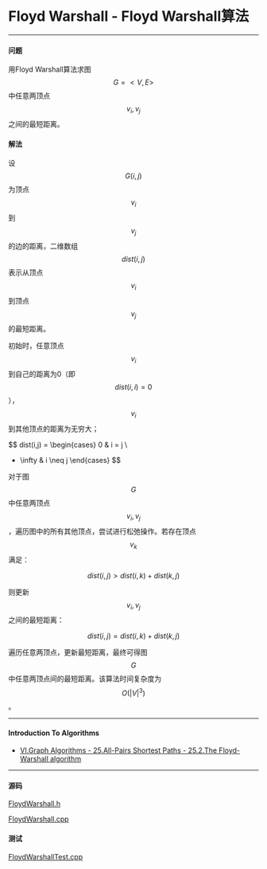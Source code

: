 <script type="text/javascript" src="https://cdnjs.cloudflare.com/ajax/libs/mathjax/2.7.1/MathJax.js?config=TeX-AMS-MML_HTMLorMML"></script>

# Floyd Warshall - Floyd Warshall算法

--------

#### 问题

用Floyd Warshall算法求图$$ G = <V, E> $$中任意两顶点$$ v_i, v_j $$之间的最短距离。

#### 解法

设$$ G(i,j) $$为顶点$$ v_i $$到$$ v_j $$的边的距离，二维数组$$ dist(i,j) $$表示从顶点$$ v_i $$到顶点$$ v_j $$的最短距离。

初始时，任意顶点$$ v_i $$到自己的距离为0（即$$ dist(i,i) = 0 $$），$$ v_i $$到其他顶点的距离为无穷大；

$$
dist(i,j) =
\begin{cases}
0                   &   i = j       \\
+ \infty            &   i \neq j
\end{cases}
$$

对于图$$ G $$中任意两顶点$$ v_i, v_j $$，遍历图中的所有其他顶点，尝试进行松弛操作。若存在顶点$$ v_k $$满足：

$$
dist(i,j) > dist(i,k) + dist(k,j)
$$

则更新$$ v_i, v_j $$之间的最短距离：

$$
dist(i,j) = dist(i,k) + dist(k,j)
$$

遍历任意两顶点，更新最短距离，最终可得图$$ G $$中任意两顶点间的最短距离。该算法时间复杂度为$$ O(|V|^3) $$。

--------

#### Introduction To Algorithms

* [VI.Graph Algorithms - 25.All-Pairs Shortest Paths - 25.2.The Floyd-Warshall algorithm](https://mcdtu.files.wordpress.com/2017/03/introduction-to-algorithms-3rd-edition-sep-2010.pdf)

--------

#### 源码

[FloydWarshall.h](https://github.com/linrongbin16/Way-to-Algorithm/blob/master/src/GraphTheory/MinimumSpanningTree/FloydWarshall.h)

[FloydWarshall.cpp](https://github.com/linrongbin16/Way-to-Algorithm/blob/master/src/GraphTheory/MinimumSpanningTree/FloydWarshall.cpp)

#### 测试

[FloydWarshallTest.cpp](https://github.com/linrongbin16/Way-to-Algorithm/blob/master/src/GraphTheory/MinimumSpanningTree/FloydWarshallTest.cpp)
